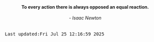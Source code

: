 
<div align="center"><b><span>To every action there is always opposed an equal reaction.</span></b><br><br><i> - Isaac Newton</i></div>
<br><br><kbd>Last updated:Fri Jul 25 12:16:59 2025</kbd>